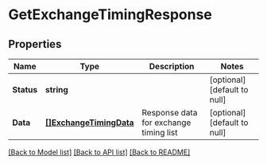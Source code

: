 # GetExchangeTimingResponse

## Properties
Name | Type | Description | Notes
------------ | ------------- | ------------- | -------------
**Status** | **string** |  | [optional] [default to null]
**Data** | [**[]ExchangeTimingData**](ExchangeTimingData.md) | Response data for exchange timing list | [optional] [default to null]

[[Back to Model list]](../README.md#documentation-for-models) [[Back to API list]](../README.md#documentation-for-api-endpoints) [[Back to README]](../README.md)

